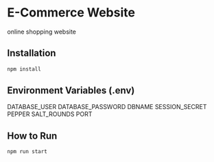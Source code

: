 # E-Commerce Website
online shopping website

## Installation

```bash
npm install
```

## Environment Variables (.env)
DATABASE_USER
DATABASE_PASSWORD
DBNAME
SESSION_SECRET
PEPPER
SALT_ROUNDS
PORT

## How to Run

```bash
npm run start
```

